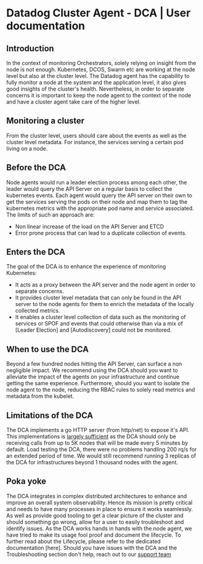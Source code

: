 # Datadog Cluster Agent - DCA | User documentation

## Introduction

In the context of monitoring Orchestrators, solely relying on insight from the node is not enough.
Kubernetes, DCOS, Swarm etc are working at the node level but also at the cluster level.
The Datadog agent has the capability to fully monitor a node at the system and the application level, it also gives good insights of the cluster's health.
Nevertheless, in order to separate concerns it is important to keep the node agent to the context of the node and have a cluster agent take care of the higher level.

## Monitoring a cluster

From the cluster level, users should care about the events as well as the cluster level metadata.
For instance, the services serving a certain pod living on a node.

## Before the DCA

Node agents would run a leader election process among each other, the leader would query the API Server on a regular basis to collect the kubernetes events.
Each agent would query the API server on their own to get the services serving the pods on their node and map them to tag the kubernetes metrics with the appropriate pod name and service associated.
The limits of such an approach are:
- Non linear increase of the load on the API Server and ETCD
- Error prone process that can lead to a duplicate collection of events. 

## Enters the DCA

The goal of the DCA is to enhance the experience of monitoring Kubernetes:

* It acts as a proxy between the API server and the node agent in order to separate concerns.
* It provides cluster level metadata that can only be found in the API server to the node agents for them to enrich the metadata of the locally collected metrics.
* It enables a cluster level collection of data such as the monitoring of services or SPOF and events that could otherwise than via a mix of [Leader Election] and [Autodiscovery] could not be monitored.

## When to use the DCA

Beyond a few hundred nodes hitting the API Server, can surface a non negligible impact.
We recommend using the DCA should you want to alleviate the impact of the agents on your infrastructure and continue getting the same experience.
Furthermore, should you want to isolate the node agent to the node, reducing the RBAC rules to solely read metrics and metadata from the kubelet.

## Limitations of the DCA

The DCA implements a go HTTP server (from http/net) to expose it's API.
This implementations is [largely sufficient](https://github.com/valyala/fasthttp#http-server-performance-comparison-with-nethttp) as the DCA should only be receiving calls from up to 5K nodes that will be made every 5 minutes by default.
Load testing the DCA, there were no problems handling 200 rq/s for an extended period of time. We would still recommend running 3 replicas of the DCA for infrastructures beyond 1 thousand nodes with the agent.

## Poka yoke

The DCA integrates in complex distributed architectures to enhance and improve an overall system observability.
Hence its mission is pretty critical and needs to have many processes in place to ensure it works seamlessly. 
As well as provide good tooling to get a clear picture of the cluster and should something go wrong, allow for a user to easily troubleshoot and identify issues.
As the DCA works hands in hands with the node agent, we have tried to make its usage fool proof and document the lifecycle.
To further read about the Lifecycle, please refer to the dedicated documentation [here].
Should you have issues with the DCA and the Troubleshooting section don't help, reach out to our [support team](mailto:support@datadoghq.com)  
